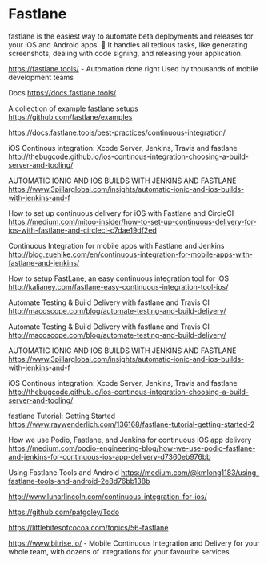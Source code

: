 # Fastlane
fastlane is the easiest way to automate beta deployments and releases for your iOS and Android apps. 🚀 It handles all tedious tasks, like generating screenshots, dealing with code signing, and releasing your application.
 
https://fastlane.tools/ - Automation done right Used by thousands of mobile development teams
 
Docs
https://docs.fastlane.tools/
 
A collection of example fastlane setups
https://github.com/fastlane/examples
 
https://docs.fastlane.tools/best-practices/continuous-integration/
 
iOS Continous integration: Xcode Server, Jenkins, Travis and fastlane
http://thebugcode.github.io/ios-continous-integration-choosing-a-build-server-and-tooling/
 
AUTOMATIC IONIC AND IOS BUILDS WITH JENKINS AND FASTLANE
https://www.3pillarglobal.com/insights/automatic-ionic-and-ios-builds-with-jenkins-and-f
 
How to set up continuous delivery for iOS with Fastlane and CircleCI
https://medium.com/mitoo-insider/how-to-set-up-continuous-delivery-for-ios-with-fastlane-and-circleci-c7dae19df2ed
 
Continuous Integration for mobile apps with Fastlane and Jenkins
http://blog.zuehlke.com/en/continuous-integration-for-mobile-apps-with-fastlane-and-jenkins/
 
How to setup FastLane, an easy continuous integration tool for iOS
http://kalianey.com/fastlane-easy-continuous-integration-tool-ios/
 
Automate Testing & Build Delivery with fastlane and Travis CI
http://macoscope.com/blog/automate-testing-and-build-delivery/
 
 
 Automate Testing & Build Delivery with fastlane and Travis CI
http://macoscope.com/blog/automate-testing-and-build-delivery/

AUTOMATIC IONIC AND IOS BUILDS WITH JENKINS AND FASTLANE
https://www.3pillarglobal.com/insights/automatic-ionic-and-ios-builds-with-jenkins-and-f


iOS Continous integration: Xcode Server, Jenkins, Travis and fastlane
http://thebugcode.github.io/ios-continous-integration-choosing-a-build-server-and-tooling/

fastlane Tutorial: Getting Started
https://www.raywenderlich.com/136168/fastlane-tutorial-getting-started-2

How we use Podio, Fastlane, and Jenkins for continuous iOS app delivery
https://medium.com/podio-engineering-blog/how-we-use-podio-fastlane-and-jenkins-for-continuous-ios-app-delivery-d7360eb976bb


Using Fastlane Tools and Android
https://medium.com/@kmlong1183/using-fastlane-tools-and-android-2e8d76bb138b


http://www.lunarlincoln.com/continuous-integration-for-ios/


https://github.com/patgoley/Todo


https://littlebitesofcocoa.com/topics/56-fastlane

 
https://www.bitrise.io/ - Mobile Continuous Integration and Delivery for your whole team, with dozens of integrations for your favourite services.
 
